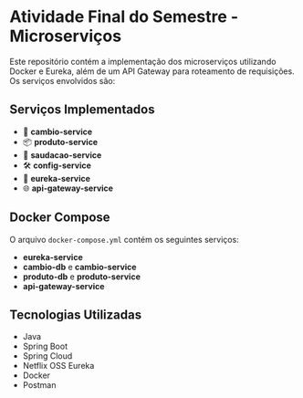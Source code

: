 # Atividade Final do Semestre - Microserviços

Este repositório contém a implementação dos microserviços utilizando Docker e Eureka, além de um API Gateway para roteamento de requisições. Os serviços envolvidos são:

## Serviços Implementados

- 🔄 **cambio-service**
- 📦 **produto-service**
- 💬 **saudacao-service**
- 🛠 **config-service**
- 📡 **eureka-service**
- 🌐 **api-gateway-service**

## Docker Compose
O arquivo `docker-compose.yml` contém os seguintes serviços:
- **eureka-service**
- **cambio-db** e **cambio-service**
- **produto-db** e **produto-service**
- **api-gateway-service**


## Tecnologias Utilizadas
- Java
- Spring Boot
- Spring Cloud
- Netflix OSS Eureka
- Docker
- Postman
